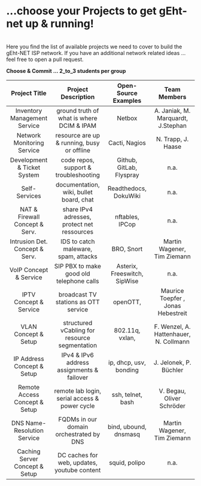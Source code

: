 # ...choose your Projects to get gEht-net up & running!
<br/>
Here you find the list of available projects we need to cover to build the gEht-NET ISP network.  
If you have an additional network related ideas ... feel free to open a pull request.  

**Choose & Commit ... 2_to_3 students per group**


| Project Title			| Project Description				| Open-Source Examples	| Team Members
|:-----------------------------:|:---------------------------:			| :--------------------:| :--------------------:
|Inventory Management Service	| ground truth of what is where DCIM & IPAM	| Netbox		| A. Janiak, M. Marquardt, J.Stephan 
|Network Monitoring Service	| resource are up & running, busy or  offline	| Cacti, Nagios		| N. Trapp, J. Haase
|Development & Ticket System	| code repos, support & troubleshooting		| Github, GitLab, Flyspray | n.a.
|Self-Services			| documentation, wiki, bullet board, chat	| Readthedocs, DokuWiki | n.a.
|NAT & Firewall Concept & Serv.	| share IPv4 adresses, protect net ressources	| nftables, IPCop	| n.a.
|Intrusion Det. Concept & Serv.	| IDS to catch maleware, spam, attacks		| BRO, Snort		| Martin Wagener, Tim Ziemann
|VoIP Concept & Service		| SIP PBX to make good old telephone calls	| Asterix, Freeswitch, SipWise | n.a.
|IPTV Concept & Service		| broadcast TV stations as OTT service		| openOTT,		| Maurice Toepfer , Jonas Hebestreit
|VLAN Concept & Setup		| structured vCabling for resource segmentation | 802.11q, vxlan, 	| F. Wenzel, A. Hattenhauer, N. Collmann 
|IP Address Concept & Setup	| IPv4 & IPv6 address assignments & failover	| ip, dhcp, usv, bonding| J. Jelonek, P. Büchler
|Remote Access Concept & Setup	| remote lab login, serial access & power cycle	| ssh, telnet, bash	| V. Begau, Oliver Schröder
|DNS Name-Resolution Service	| FQDMs in our domain orchestrated by DNS	| bind, ubound, dnsmasq	| Martin Wagener, Tim Ziemann
|Caching Server Concept & Setup	| DC caches for web, updates, youtube content	| squid, polipo 	| n.a.
